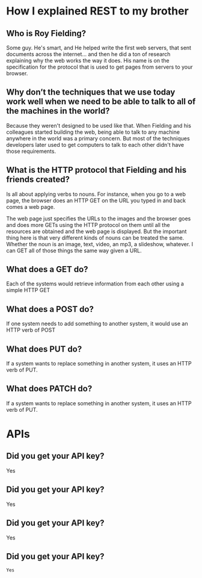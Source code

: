 # How I explained REST to my brother

## Who is Roy Fielding?

Some guy. He's smart, and He helped write the first web servers, that sent documents across the internet… and then he did a ton of research explaining why the web works the way it does. His name is on the specification for the protocol that is used to get pages from servers to your browser.


## Why don’t the techniques that we use today work well when we need to be able to talk to all of the machines in the world?

Because they weren't designed to be used like that. When Fielding and his colleagues started building the web, being able to talk to any machine anywhere in the world was a primary concern. But most of the techniques developers later used to get computers to talk to each other didn't have those requirements. 


## What is the HTTP protocol that Fielding and his friends created?

Is all about applying verbs to nouns. For instance, when you go to a web page, the browser does an HTTP GET on the URL you typed in and back comes a web page.

The web page just specifies the URLs to the images and the browser goes and does more GETs using the HTTP protocol on them until all the resources are obtained and the web page is displayed. But the important thing here is that very different 
kinds of nouns can be treated the same. Whether the noun is an image, text, video, an mp3, a slideshow, whatever. I can GET all of those things the same way given a URL.


## What does a GET do?
 Each of the systems would retrieve information from each other using a simple HTTP GET

## What does a POST do? 
If one system needs to add something to another system, it would use an HTTP verb of POST

## What does PUT do? 
If a system wants to replace something in another system, it uses an HTTP verb of PUT.

## What does PATCH do? 
If a system wants to replace something in another system, it uses an HTTP verb of PUT.




# APIs

## Did you get your API key?
  Yes
##  Did you get your API key?
  Yes
##  Did you get your API key?
  Yes
##  Did you get your API key?
    Yes
